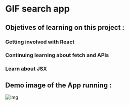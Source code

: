 # GIF search app

## Objetives of learning on this project :

### Getting involved with React

### Continuing learning about fetch and APIs

### Learn about JSX

## Demo image of the App running :

![img](https://i.imgur.com/ge5hvCU.png)

